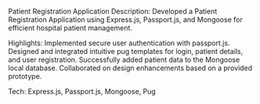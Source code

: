 Patient Registration Application
Description: Developed a Patient Registration Application using Express.js, Passport.js, and Mongoose for efficient hospital patient management.

Highlights:
Implemented secure user authentication with passport.js.
Designed and integrated intuitive pug templates for login, patient details, and user registration.
Successfully added patient data to the Mongoose local database.
Collaborated on design enhancements based on a provided prototype.

Tech: Express.js, Passport.js, Mongoose, Pug
